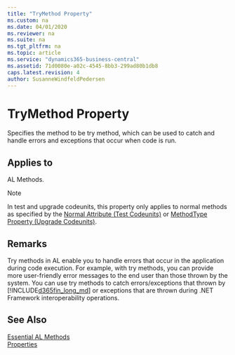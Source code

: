 ```yaml
---
title: "TryMethod Property"
ms.custom: na
ms.date: 04/01/2020
ms.reviewer: na
ms.suite: na
ms.tgt_pltfrm: na
ms.topic: article
ms.service: "dynamics365-business-central"
ms.assetid: 71d0080e-a02c-4545-8bb3-299ad80b1db8
caps.latest.revision: 4
author: SusanneWindfeldPedersen
---
```


 

# TryMethod Property
Specifies the method to be try method, which can be used to catch and handle errors and exceptions that occur when code is run.  
  
## Applies to  
 AL Methods.  
  
> [!NOTE]  
>  In test and upgrade codeunits, this property only applies to normal methods as specified by the [Normal Attribute \(Test Codeunits\)](../methods/devenv-normal-attribute.md) or [MethodType Property \(Upgrade Codeunits\)](devenv-methodtype-property-upgrade-codeunits.md).  
  
## Remarks  
 Try methods in AL enable you to handle errors that occur in the application during code execution. For example, with try methods, you can provide more user-friendly error messages to the end user than those thrown by the system. You can use try methods to catch errors/exceptions that thrown by [!INCLUDE[d365fin_long_md](../includes/d365fin_long_md.md)] or exceptions that are thrown during .NET Framework interoperability operations.  
<!-- 
For more information, see [Handling Errors by Using Try Methods](../methods/devenv-Handling-Errors-by-Using-Try-Methods.md).  
-->  
## See Also  
[Essential AL Methods](../devenv-essential-al-methods.md)  
[Properties](devenv-properties.md)